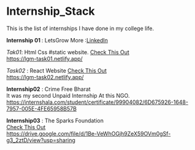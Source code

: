 # Internship_Stack
This is the list of internships I have done in my college life. 

<b>Internship 01 </b>: LetsGrow More :[LinkedIn](https://www.linkedin.com/company/letsgrowmore/)

<em>Tak01</em>: Html Css #static website.
[Check This Out](https://github.com/ALPHAWINS02/Internship_Stack/tree/main/Internship01/TASK-1)
<br>
https://lgm-task01.netlify.app/

<em>Task02</em> : React Website 
[Check This Out](https://github.com/ALPHAWINS02/Internship_Stack/tree/main/Internship01/TASK-2)
<br>
https://lgm-task02.netlify.app/

<b>Internship02</b> : Crime Free Bharat <br>
It was my second Unpaid Internship At this NGO.<br> 
https://internshala.com/student/certificate/99904082/6D675926-1648-7957-005E-4FE65958B57B

<b>Internship03</b> : The Sparks Foundation <br>
[Check This Out](https://github.com/ALPHAWINS02/Internship_Stack/tree/main/Internship03/The-Sparks-Foundation-GRIP-BasicBankingApp-main)
<br>
https://drive.google.com/file/d/1Be-VeWhOGjh9ZeX59OVm0gSf-g3_2ztD/view?usp=sharing
